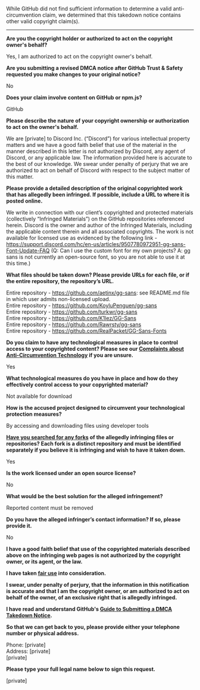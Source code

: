 While GitHub did not find sufficient information to determine a valid anti-circumvention claim, we determined that this takedown notice contains other valid copyright claim(s).

---

**Are you the copyright holder or authorized to act on the copyright owner's behalf?**

Yes, I am authorized to act on the copyright owner's behalf.

**Are you submitting a revised DMCA notice after GitHub Trust & Safety requested you make changes to your original notice?**

No

**Does your claim involve content on GitHub or npm.js?**

GitHub

**Please describe the nature of your copyright ownership or authorization to act on the owner's behalf.**

We are [private] to Discord Inc. (“Discord”) for various intellectual property matters and we have a good faith belief that use of the material in the manner described in this letter is not authorized by Discord, any agent of Discord, or any applicable law.  The information provided here is accurate to the best of our knowledge.  We swear under penalty of perjury that we are authorized to act on behalf of Discord with respect to the subject matter of this matter.

**Please provide a detailed description of the original copyrighted work that has allegedly been infringed. If possible, include a URL to where it is posted online.**

We write in connection with our client’s copyrighted and protected materials (collectively “Infringed Materials”) on the GitHub repositories referenced herein. Discord is the owner and author of the Infringed Materials, including the applicable content therein and all associated copyrights. The work is not available for licensed use as evidenced by the following link - https://support.discord.com/hc/en-us/articles/9507780972951-gg-sans-Font-Update-FAQ (Q: Can I use the custom font for my own projects? A: gg sans is not currently an open-source font, so you are not able to use it at this time.)

**What files should be taken down? Please provide URLs for each file, or if the entire repository, the repository’s URL.**

Entire repository - https://github.com/aetinx/gg-sans: see README.md file in which user admits non-licensed upload.  
Entire repository - https://github.com/KoyluPenguen/gg-sans  
Entire repository - https://github.com/turkwr/gg-sans  
Entire repository - https://github.com/K1lez/GG-Sans  
Entire repository - https://github.com/Rawrsty/gg-sans  
Entire repository - https://github.com/RealPacket/GG-Sans-Fonts  

**Do you claim to have any technological measures in place to control access to your copyrighted content? Please see our <a href="https://docs.github.com/articles/guide-to-submitting-a-dmca-takedown-notice#complaints-about-anti-circumvention-technology">Complaints about Anti-Circumvention Technology</a> if you are unsure.**

Yes

**What technological measures do you have in place and how do they effectively control access to your copyrighted material?**

Not available for download

**How is the accused project designed to circumvent your technological protection measures?**

By accessing and downloading files using developer tools

**<a href="https://docs.github.com/articles/dmca-takedown-policy#b-what-about-forks-or-whats-a-fork">Have you searched for any forks</a> of the allegedly infringing files or repositories? Each fork is a distinct repository and must be identified separately if you believe it is infringing and wish to have it taken down.**

Yes

**Is the work licensed under an open source license?**

No

**What would be the best solution for the alleged infringement?**

Reported content must be removed

**Do you have the alleged infringer’s contact information? If so, please provide it.**

No

**I have a good faith belief that use of the copyrighted materials described above on the infringing web pages is not authorized by the copyright owner, or its agent, or the law.**

**I have taken <a href="https://www.lumendatabase.org/topics/22">fair use</a> into consideration.**

**I swear, under penalty of perjury, that the information in this notification is accurate and that I am the copyright owner, or am authorized to act on behalf of the owner, of an exclusive right that is allegedly infringed.**

**I have read and understand GitHub's <a href="https://docs.github.com/articles/guide-to-submitting-a-dmca-takedown-notice/">Guide to Submitting a DMCA Takedown Notice</a>.**

**So that we can get back to you, please provide either your telephone number or physical address.**

Phone: [private]  
Address: [private]  
[private]  

**Please type your full legal name below to sign this request.**

[private]
